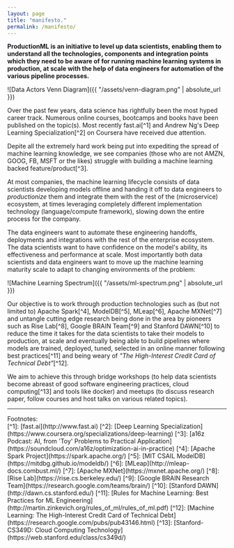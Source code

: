 ```yaml
---
layout: page
title: "manifesto."
permalink: /manifesto/
---
```


**ProductionML is an initiative to level up data scientists, enabling them to understand all the technologies, components and integration points which they need to be aware of for running machine learning systems in production, at scale with the help of data engineers for automation of the various pipeline processes.**

![Data Actors Venn Diagram]({{ "/assets/venn-diagram.png" | absolute_url }})

Over the past few years, data science has rightfully been the most hyped career track. Numerous online courses, bootcamps and books have been published on the topic(s). Most recently fast.ai[^1] and Andrew Ng's Deep Learning Specialization[^2] on Coursera have received due attention.

Depite all the extremely hard work being put into expediting the spread of machine learning knowledge, we see companies (those who are not AMZN, GOOG, FB, MSFT or the likes) struggle with building a machine learning backed feature/product[^3].

At most companies, the machine learning lifecycle consists of data scientists developing models offline and handing it off to data engineers to _productionize_ them and integrate them with the rest of the (microservice) ecosystem, at times leveraging completely different implementation technology (language/compute framework), slowing down the entire process for the company.

The data engineers want to automate these engineering handoffs, deployments and integrations with the rest of the enterprise ecosystem. The data scientists want to have confidence on the model's ability, its effectiveness and performance at scale. Most importantly both data scientists and data engineers want to move up the machine learning maturity scale to adapt to changing environments of the problem:

![Machine Learning Spectrum]({{ "/assets/ml-spectrum.png" | absolute_url }})

Our objective is to work through production technologies such as (but not limited to) Apache Spark[^4], ModelDB[^5], MLeap[^6], Apache MXNet[^7] and untangle cutting edge research being done in the area by pioneers such as Rise Lab[^8], Google BRAIN Team[^9] and Stanford DAWN[^10] to reduce the time it takes for the data scientists to take their models to production, at scale and eventually being able to build pipelines where models are trained, deployed, tuned, selected in an online manner following best practices[^11] and being weary of _"The High-Interest Credit Card of Technical Debt"_[^12].

We aim to achieve this through bridge workshops (to help data scientists become abreast of good software engineering practices, cloud computing[^13] and tools like docker) and meetups (to discuss research paper, follow courses and host talks on various related topics).

<hr>
<div class="footnotes">Footnotes:</div>
[^1]: [fast.ai](http://www.fast.ai)
[^2]: [Deep Learning Specialization](https://www.coursera.org/specializations/deep-learning)
[^3]: [a16z Podcast: AI, from 'Toy' Problems to Practical Application](https://soundcloud.com/a16z/optimization-ai-in-practice)
[^4]: [Apache Spark Project](https://spark.apache.org/)
[^5]: [MIT CSAIL ModelDB](https://mitdbg.github.io/modeldb/)
[^6]: [MLeap](http://mleap-docs.combust.ml/)
[^7]: [Apache MXNet](https://mxnet.apache.org/)
[^8]: [Rise Lab](https://rise.cs.berkeley.edu/)
[^9]: [Google BRAIN Research Team](https://research.google.com/teams/brain/)
[^10]: [Stanford DAWN](http://dawn.cs.stanford.edu/)
[^11]: [Rules for Machine Learning: Best Practices for ML Engineering](http://martin.zinkevich.org/rules_of_ml/rules_of_ml.pdf)
[^12]: [Machine Learning: The High-Interest Credit Card of Technical Debt](https://research.google.com/pubs/pub43146.html)
[^13]: [Stanford-CS349D: Cloud Computing Technology](https://web.stanford.edu/class/cs349d/)
